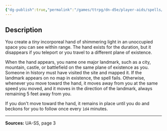 ```yaml
---
{"dg-publish":true,"permalink":"/games/ttrpg/dn-d5e/player-aids/spells/level-1/guiding-hand-ua/","tags":["ttrpg/dnd/5e","verbal","somatic","concentration","ritual","spell"],"noteIcon":""}
---
```



## Description
You create a *tiny* incorporeal hand of shimmering light in an unoccupied space you can see within range.
The hand exists for the duration, but it disappears if you teleport or you travel to a different plane of existence.

When the hand appears, you name one major landmark, such as a city, mountain, castle, or battlefield on the same plane of existence as you.
Someone in history must have visited the site and mapped it.
If the landmark appears on no map in existence, the spell fails.
Otherwise, whenever you move toward the hand, it moves away from you at the same speed you moved, and it moves in the direction of the landmark, always remaining 5 feet away from you.

If you don't move toward the hand, it remains in place until you do and beckons for you to follow once every `1d4` minutes.

---

**Sources:** UA-SS, page 3
